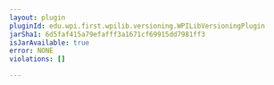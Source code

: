 ```yaml
---
layout: plugin
pluginId: edu.wpi.first.wpilib.versioning.WPILibVersioningPlugin
jarSha1: 6d5faf415a79efafff3a1671cf69915dd7981ff3
isJarAvailable: true
error: NONE
violations: []

---
```

